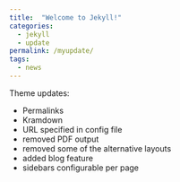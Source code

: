 ```yaml
---
title:  "Welcome to Jekyll!"
categories:
  - jekyll
  - update
permalink: /myupdate/
tags:
  - news
---
```



Theme updates:

- Permalinks
- Kramdown
- URL specified in config file
- removed PDF output
- removed some of the alternative layouts
- added blog feature
- sidebars configurable per page
